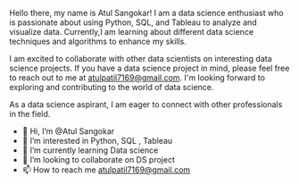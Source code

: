 Hello there, my name is Atul Sangokar!
I am a data science enthusiast who is passionate about using Python, SQL, and Tableau to analyze and visualize data. 
Currently,I am learning about different data science techniques and algorithms to enhance my skills.

I am excited to collaborate with other data scientists on interesting data science projects.
If you have a data science project in mind, please feel free to reach out to me at atulpatil7169@gmail.com. 
I'm looking forward to exploring and contributing to the world of data science.

As a data science aspirant, I am eager to connect with other professionals in the field.





- 👋 Hi, I’m @Atul Sangokar
- 👀 I’m interested in Python, SQL , Tableau
- 🌱 I’m currently learning Data science
- 💞️ I’m looking to collaborate on DS project
- 📫 How to reach me atulpatil7169@gmail.com
<!---
Atulpatils/Atulpatils is a ✨ special ✨ repository because its `README.md` (this file) appears on your GitHub profile.
You can click the Preview link to take a look at your changes.
--->
